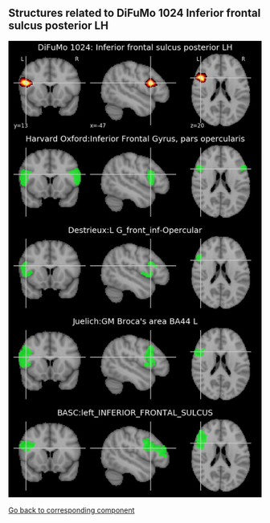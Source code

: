 


## Structures related to DiFuMo 1024 Inferior frontal sulcus posterior LH

![424](424.jpg "Structures related to DiFuMo 1024 Inferior frontal sulcus posterior LH")

[Go back to corresponding component](https://parietal-inria.github.io/DiFuMo/1024/html/424.html)